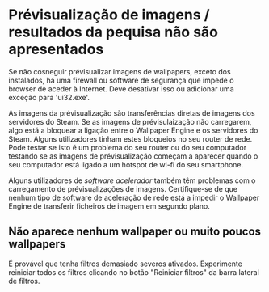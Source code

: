 # Prévisualização de imagens / resultados da pequisa não são apresentados

Se não cosneguir prévisualizar imagens de wallpapers, exceto dos instalados, há uma firewall ou software de segurança que impede o browser de aceder à Internet. Deve desativar isso ou adicionar uma exceção para 'ui32.exe'.

As imagens da prévisualização são transferências diretas de imagens dos servidores do Steam. Se as imagens de prévisulaização não carregarem, algo está a bloquear a ligação entre o Wallpaper Engine e os servidores do Steam. Alguns utilizadores tinham estes bloqueios no seu router de rede. Pode testar se isto é um problema do seu router ou do seu computador testando se as imagens de prévisualização começam a aparecer quando o seu computador está ligado a um hotspot de wi-fi do seu smartphone.

Alguns utilizadores de *software acelerador* também têm problemas com o carregamento de prévisualizações de imagens. Certifique-se de que nenhum tipo de software de aceleração de rede está a impedir o Wallpaper Engine de transferir ficheiros de imagem em segundo plano.

## Não aparece nenhum wallpaper ou muito poucos wallpapers

É provável que tenha filtros demasiado severos ativados. Experimente reiniciar todos os filtros clicando no botão "Reiniciar filtros" da barra lateral de filtros.